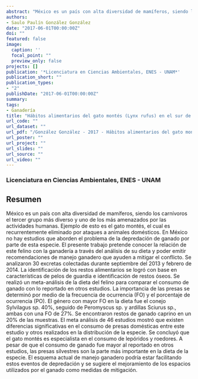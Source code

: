 ```yaml
---
abstract: "México es un país con alta diversidad de mamíferos, siendo los carnívoros el tercer grupo más diverso y uno de los más amenazados por las actividades humanas. Ejemplo de esto es el gato montés, el cual es recurrentemente eliminado por ataques a animales domésticos. En México no hay estudios que aborden el problema de la depredación de ganado por parte de esta especie. El presente trabajo pretende conocer la relación de este felino con la ganadería a través del análisis de su dieta y poder emitir recomendaciones de manejo ganadero que ayuden a mitigar el conflicto. Se analizaron 30 excretas colectadas durante septiembre del 2013 y febrero de 2014. La identificación de los restos alimentarios se logró con base en características de pelos de guardia e identificación de restos óseos. Se realizó un meta-análisis de la dieta del felino para comparar el consumo de ganado con lo reportado en otros estudios. La importancia de las presas se determinó por medio de la frecuencia de ocurrencia (FO) y el porcentaje de ocurrencia (PO). El género con mayor FO en la dieta fue el conejo Sylvilagus sp. 40%, seguido de Peromyscus sp. y ardillas Sciurus sp., ambas con una FO de 27%. Se encontraron restos de ganado caprino en un 20% de las muestras. El meta análisis de 46 estudios mostró que existen diferencias significativas en el consumo de presas domésticas entre este estudio y otros realizados en la distribución de la especie. Se concluyó que el gato montés es especialista en el consumo de lepóridos y roedores. A pesar de que el consumo de ganado fue mayor al reportado en otros estudios, las presas silvestres son la parte más importante en la dieta de la especie. El esquema actual de manejo ganadero podría estar facilitando estos eventos de depredación y se sugiere el mejoramiento de los espacios utilizados por el ganado como medidas de mitigación."
authors:
- Saulo Paulín González González 
date: "2017-06-01T00:00:00Z"
doi: ""
featured: false
image:
  caption: ''
  focal_point: ""
  preview_only: false
projects: []
publication: '*Licenciatura en Ciencias Ambientales, ENES - UNAM*'
publication_short: ""
publication_types:
- "2"
publishDate: "2017-06-01T00:00:00Z"
summary: 
tags:
- Ganadería
title: "Hábitos alimentarios del gato montés (Lynx rufus) en el sur de Nuevo León y su relación con la ganadería"
url_code: ""
url_dataset: ""
url_pdf: "/González González - 2017 - Hábitos alimentarios del gato montés (Lynx rufus) en el sur de Nuevo León y su relación con la ganadería.pdf"
url_poster: ""
url_project: ""
url_slides: ""
url_source: ""
url_video: ""
---
```

### Licenciatura en Ciencias Ambientales, ENES - UNAM

## Resumen

México es un país con alta diversidad de mamíferos, siendo los carnívoros el tercer grupo más diverso y uno de los más amenazados por las actividades humanas. Ejemplo de esto es el gato montés, el cual es recurrentemente eliminado por ataques a animales domésticos. En México no hay estudios que aborden el problema de la depredación de ganado por parte de esta especie. El presente trabajo pretende conocer la relación de este felino con la ganadería a través del análisis de su dieta y poder emitir recomendaciones de manejo ganadero que ayuden a mitigar el conflicto. Se analizaron 30 excretas colectadas durante septiembre del 2013 y febrero de 2014. La identificación de los restos alimentarios se logró con base en características de pelos de guardia e identificación de restos óseos. Se realizó un meta-análisis de la dieta del felino para comparar el consumo de ganado con lo reportado en otros estudios. La importancia de las presas se determinó por medio de la frecuencia de ocurrencia (FO) y el porcentaje de ocurrencia (PO). El género con mayor FO en la dieta fue el conejo Sylvilagus sp. 40%, seguido de Peromyscus sp. y ardillas Sciurus sp., ambas con una FO de 27%. Se encontraron restos de ganado caprino en un 20% de las muestras. El meta análisis de 46 estudios mostró que existen diferencias significativas en el consumo de presas domésticas entre este estudio y otros realizados en la distribución de la especie. Se concluyó que el gato montés es especialista en el consumo de lepóridos y roedores. A pesar de que el consumo de ganado fue mayor al reportado en otros estudios, las presas silvestres son la parte más importante en la dieta de la especie. El esquema actual de manejo ganadero podría estar facilitando estos eventos de depredación y se sugiere el mejoramiento de los espacios utilizados por el ganado como medidas de mitigación.
